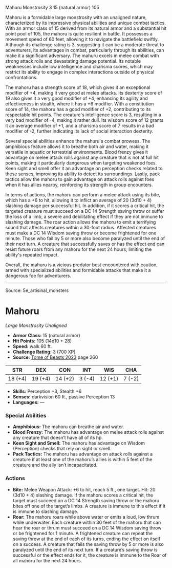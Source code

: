 <MonsterName/>Mahoru</MonsterName>
<CreatureType/>Monstrosity</CreatureType>
<CR/>3</CR>
<AC/>15 (natural armor)</AC>
<HP/>105</HP>
<summary>Mahoru is a formidable large monstrosity with an unaligned nature, characterized by its impressive physical abilities and unique combat tactics. With an armor class of 15 derived from its natural armor and a substantial hit point pool of 105, the mahoru is quite resilient in battle. It possesses a movement speed of 60 feet, allowing it to navigate the battlefield swiftly. Although its challenge rating is 3, suggesting it can be a moderate threat to adventurers, its advantages in combat, particularly through its abilities, can make it a significant adversary. The mahuru excels in melee combat with strong attack rolls and devastating damage potential. Its notable weaknesses include low intelligence and charisma scores, which may restrict its ability to engage in complex interactions outside of physical confrontations.</summary>

<detail>

The mahoru has a strength score of 18, which gives it an exceptional modifier of +4, making it very good at melee attacks. Its dexterity score of 19 also gives it a very good modifier of +4, enhancing its agility and effectiveness in stealth, where it has a +6 modifier. With a constitution score of 14, the mahoru has a good modifier of +2, contributing to its respectable hit points. The creature's intelligence score is 3, resulting in a very bad modifier of -4, making it rather dull. Its wisdom score of 12 grants it an average modifier of +1, and a charisma score of 7 results in a bad modifier of -2, further indicating its lack of social interaction dexterity.

Several special abilities enhance the mahuru's combat prowess. The amphibious feature allows it to breathe both air and water, making it versatile in aquatic or terrestrial environments. Blood frenzy gives it advantage on melee attack rolls against any creature that is not at full hit points, making it particularly dangerous when targeting weakened foes. Keen sight and smell offer it an advantage on perception checks related to these senses, improving its ability to detect its surroundings. Lastly, pack tactics allow the mahoru to gain advantage on attack rolls against foes when it has allies nearby, reinforcing its strength in group encounters.

In terms of actions, the mahoru can perform a melee attack using its bite, which has a +6 to hit, allowing it to inflict an average of 20 (3d10 + 4) slashing damage per successful hit. In addition, if it scores a critical hit, the targeted creature must succeed on a DC 14 Strength saving throw or suffer the loss of a limb, a severe and debilitating effect if they are not immune to slashing damage. The roar action allows the mahoru to emit a terrifying sound that affects creatures within a 30-foot radius. Affected creatures must make a DC 14 Wisdom saving throw or become frightened for one minute. Those who fail by 5 or more also become paralyzed until the end of their next turn. A creature that successfully saves or has the effect end can resist future roars from any mahoru for the next 24 hours, limiting the ability's repeated impact.

Overall, the mahuru is a vicious predator best encountered with caution, armed with specialized abilities and formidable attacks that make it a dangerous foe for adventurers.</detail>



---

Source: 5e_artisinal_monsters

# Mahoru

*Large* *Monstrosity* *Unaligned*

- **Armor Class:** 15 (natural armor)
- **Hit Points:** 105 (14d10 + 28)
- **Speed:** walk 60 ft.
- **Challenge Rating:** 3 (700 XP)
- **Source:** [Tome of Beasts 2023](https://koboldpress.com/kpstore/product/tome-of-beasts-1-2023-edition/) page 260

| STR | DEX | CON | INT | WIS | CHA |
| --- | --- | --- | --- | --- | --- |
| 18 (+4) | 19 (+4) | 14 (+2) | 3 (-4) | 12 (+1) | 7 (-2) |

- **Skills:** Perception +3, Stealth +6
- **Senses:** darkvision 60 ft., passive Perception 13
- **Languages:** —

### Special Abilities

- **Amphibious:** The mahoru can breathe air and water.
- **Blood Frenzy:** The mahoru has advantage on melee attack rolls against any creature that doesn’t have all of its hp.
- **Keen Sight and Smell:** The mahoru has advantage on Wisdom (Perception) checks that rely on sight or smell.
- **Pack Tactics:** The mahoru has advantage on attack rolls against a creature if at least one of the mahoru’s allies is within 5 feet of the creature and the ally isn’t incapacitated.

### Actions

- **Bite:** Melee Weapon Attack: +6 to hit, reach 5 ft., one target. Hit: 20 (3d10 + 4) slashing damage. If the mahoru scores a critical hit, the target must succeed on a DC 14 Strength saving throw or the mahoru bites off one of the target’s limbs. A creature is immune to this effect if it is immune to slashing damage.
- **Roar:** The mahoru roars while above water or emits a loud, low thrum while underwater. Each creature within 30 feet of the mahoru that can hear the roar or thrum must succeed on a DC 14 Wisdom saving throw or be frightened for 1 minute. A frightened creature can repeat the saving throw at the end of each of its turns, ending the effect on itself on a success. A creature that fails the saving throw by 5 or more is also paralyzed until the end of its next turn. If a creature’s saving throw is successful or the effect ends for it, the creature is immune to the Roar of all mahoru for the next 24 hours.


